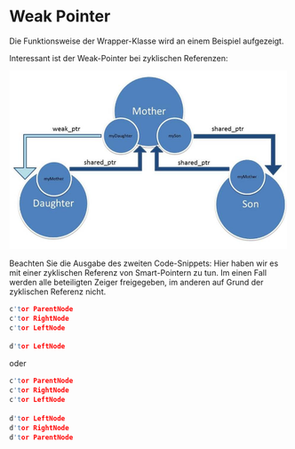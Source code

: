 # Weak Pointer

Die Funktionsweise der Wrapper-Klasse wird an einem Beispiel aufgezeigt.

Interessant ist der Weak-Pointer bei zyklischen Referenzen:

<img src="cycle.jpg" width="500">

Beachten Sie die Ausgabe des zweiten Code-Snippets: Hier haben wir es mit
einer zyklischen Referenz von Smart-Pointern zu tun. Im einen Fall werden
alle beteiligten Zeiger freigegeben, im anderen auf Grund der zyklischen Referenz nicht.

```cpp
c'tor ParentNode
c'tor RightNode
c'tor LeftNode

d'tor LeftNode
```

oder

```cpp
c'tor ParentNode
c'tor RightNode
c'tor LeftNode

d'tor LeftNode
d'tor RightNode
d'tor ParentNode
```